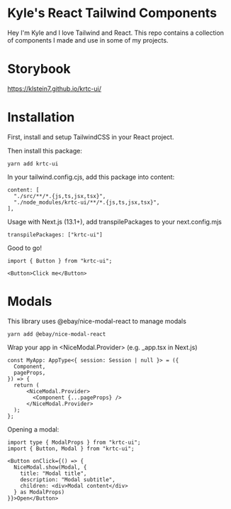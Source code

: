 # Kyle's React Tailwind Components

Hey I'm Kyle and I love Tailwind and React. This repo contains a collection of components I made and use in some of my projects.

# Storybook

https://klstein7.github.io/krtc-ui/

# Installation

First, install and setup TailwindCSS in your React project.

Then install this package:

```
yarn add krtc-ui
```

In your tailwind.config.cjs, add this package into content:

```
content: [
  "./src/**/*.{js,ts,jsx,tsx}",
  "./node_modules/krtc-ui/**/*.{js,ts,jsx,tsx}",
],
```

Usage with Next.js (13.1+), add transpilePackages to your next.config.mjs

```
transpilePackages: ["krtc-ui"]
```

Good to go!

```
import { Button } from "krtc-ui";

<Button>Click me</Button>
```

# Modals

This library uses @ebay/nice-modal-react to manage modals

```
yarn add @ebay/nice-modal-react
```

Wrap your app in <NiceModal.Provider> (e.g. \_app.tsx in Next.js)

```
const MyApp: AppType<{ session: Session | null }> = ({
  Component,
  pageProps,
}) => {
  return (
      <NiceModal.Provider>
        <Component {...pageProps} />
      </NiceModal.Provider>
  );
};
```

Opening a modal:

```
import type { ModalProps } from "krtc-ui";
import { Button, Modal } from "krtc-ui";

<Button onClick={() => {
  NiceModal.show(Modal, {
    title: "Modal title",
    description: "Modal subtitle",
    children: <div>Modal content</div>
  } as ModalProps)
}}>Open</Button>
```
